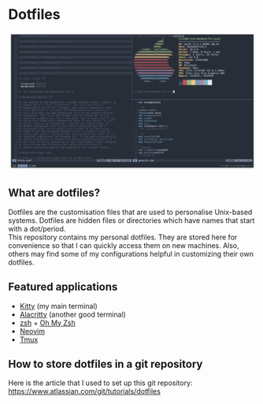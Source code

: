 # Dotfiles
![Example Setup](screenshot.png)

## What are dotfiles?
Dotfiles are the customisation files that are used to personalise Unix-based systems. Dotfiles are hidden files or directories which have names that start with a dot/period.\
This repository contains my personal dotfiles. They are stored here for convenience so that I can quickly access them on new machines. Also, others may find some of my configurations helpful in customizing their own dotfiles.

## Featured applications
* [Kitty](https://github.com/kovidgoyal/kitty) (my main terminal)
* [Alacritty](https://github.com/alacritty/alacritty) (another good terminal)
* [zsh](https://www.zsh.org/) + [Oh My Zsh](https://github.com/ohmyzsh/ohmyzsh)
* [Neovim](https://github.com/neovim/neovim)
* [Tmux](https://github.com/tmux/tmux)

## How to store dotfiles in a git repository
Here is the article that I used to set up this git repository: https://www.atlassian.com/git/tutorials/dotfiles
